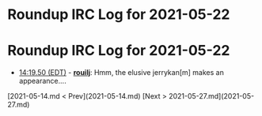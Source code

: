# Roundup IRC Log for 2021-05-22 #
# Roundup IRC Log for 2021-05-22
* <a href="#14:19.50" id="14:19.50">14:19.50 (EDT)</a> - __[rouilj](https://github.com/rouilj)__: Hmm, the elusive jerrykan[m] makes an appearance....

<div class="inpage-footer">
[2021-05-14.md < Prev](2021-05-14.md)
[Next > 2021-05-27.md](2021-05-27.md)
</div>
